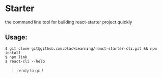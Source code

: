 # Starter
the command line tool for building react-starter project quickly


## Usage: 

```
$ git clone git@github.com:blackLearning/react-starter-cli.git && npm install 
$ npm link
$ react-cli --help
```

> ready to go !
